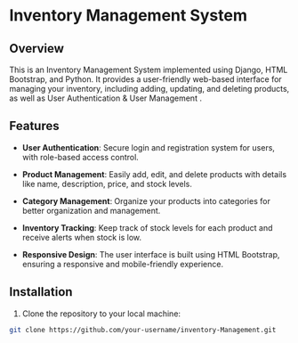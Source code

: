 # Inventory Management System

## Overview

This is an Inventory Management System implemented using Django, HTML Bootstrap, and Python. It provides a user-friendly web-based interface for managing your inventory, including adding, updating, and deleting products, as well as User Authentication & User Management .

## Features

- **User Authentication**: Secure login and registration system for users, with role-based access control.

- **Product Management**: Easily add, edit, and delete products with details like name, description, price, and stock levels.

- **Category Management**: Organize your products into categories for better organization and management.

- **Inventory Tracking**: Keep track of stock levels for each product and receive alerts when stock is low.

- **Responsive Design**: The user interface is built using HTML Bootstrap, ensuring a responsive and mobile-friendly experience.
## Installation

1. Clone the repository to your local machine:

```bash
git clone https://github.com/your-username/inventory-Management.git
